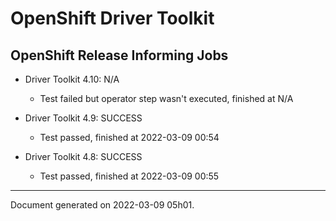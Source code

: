 
OpenShift Driver Toolkit
========================

OpenShift Release Informing Jobs
--------------------------------



* Driver Toolkit 4.10: N/A
  - Test failed but operator step wasn't executed, finished at N/A



* Driver Toolkit 4.9: SUCCESS
  - Test passed, finished at 2022-03-09 00:54



* Driver Toolkit 4.8: SUCCESS
  - Test passed, finished at 2022-03-09 00:55

---
Document generated on 2022-03-09 05h01.

